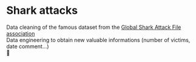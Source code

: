 # Shark attacks
Data cleaning of the famous dataset from the [Global Shark Attack File association](https://www.sharkattackfile.net/)
<br>Data engineering to obtain new valuable informations (number of victims, date comment...)
<br>🦈
